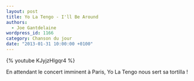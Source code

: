 ```yaml
---
layout: post
title: Yo La Tengo - I'll Be Around
authors:
  - Joe Gantdelaine
wordpress_id: 1166
category: Chanson du jour
date: "2013-01-31 10:00:00 +0100"
---
```


{% youtube KJyjzHIgqr4 %}

En attendant le concert imminent à Paris, Yo La Tengo nous sert sa tortilla !
